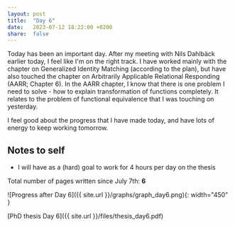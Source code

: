 ```yaml
---
layout: post
title:  "Day 6"
date:   2023-07-12 18:22:00 +0200
share:  false
---
```


Today has been an important day. After my meeting with Nils Dahlbäck earlier today, I feel like I'm on the right track. I have worked mainly with the chapter on Generalized Identity Matching (according to the plan), but have also touched the chapter on Arbitrarily Applicable Relational Responding (AARR; Chapter 6). In the AARR chapter, I know that there is one problem I need to solve - how to explain transformation of functions completely. It relates to the problem of functional equivalence that I was touching on yesterday.

I feel good about the progress that I have made today, and have lots of energy to keep working tomorrow.

## Notes to self
- I will have as a (hard) goal to work for 4 hours per day on the thesis

Total number of pages written since July 7th: **6**

![Progress after Day 6]({{ site.url }}/graphs/graph_day6.png){: width="450" }

[PhD thesis Day 6]({{ site.url }}/files/thesis_day6.pdf)
